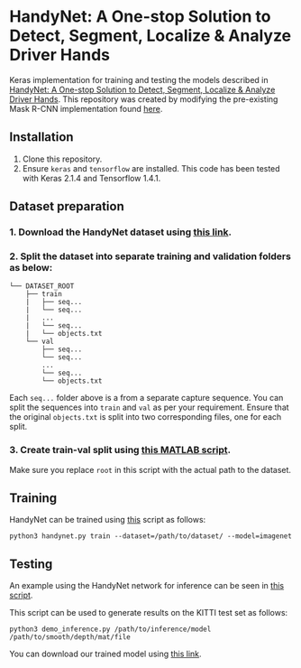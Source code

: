 # HandyNet: A One-stop Solution to Detect, Segment, Localize & Analyze Driver Hands

Keras implementation for training and testing the models described in [HandyNet: A One-stop Solution to Detect, Segment, Localize & Analyze Driver Hands](http://cvrr.ucsd.edu/publications/2018/handynet.pdf).
This repository was created by modifying the pre-existing Mask R-CNN implementation found [here](https://github.com/matterport/Mask_RCNN). 

## Installation
1) Clone this repository.
2) Ensure `keras` and `tensorflow` are installed. This code has been tested with Keras 2.1.4 and Tensorflow 1.4.1.

## Dataset preparation
### 1. Download the HandyNet dataset using [this link](https://drive.google.com/open?id=1wV8gmTgap24MTFxCqno4_TLiB-3YPcc-). 

### 2. Split the dataset into separate training and validation folders as below:
```plain
└── DATASET_ROOT
    ├── train
    |   ├── seq...
    |   └── seq...
    |   ...
    |   └── seq...
    |   └── objects.txt
    └── val
        ├── seq...
        └── seq...
        ...
        └── seq...
        └── objects.txt
```
Each `seq...` folder above is a from a separate capture sequence. You can split the sequences into `train` and `val` as per your requirement.
Ensure that the original `objects.txt` is split into two corresponding files, one for each split. 

### 3. Create train-val split using [this MATLAB script](https://github.com/arangesh/HandyNet/blob/master/prepare_data.m).
Make sure you replace `root` in this script with the actual path to the dataset.

## Training
HandyNet can be trained using [this](https://github.com/arangesh/HandyNet/blob/master/scripts/handynet.py) script as follows:

```shell
python3 handynet.py train --dataset=/path/to/dataset/ --model=imagenet
```

## Testing
An example using the HandyNet network for inference can be seen in [this script](https://github.com/arangesh/HandyNet/blob/master/scripts/demo_inference.py).

This script can be used to generate results on the KITTI test set as follows:
```shell
python3 demo_inference.py /path/to/inference/model /path/to/smooth/depth/mat/file
```
You can download our trained model using [this link](https://drive.google.com/open?id=1VU7F4r8Wwi2gDnym41WtyGm9MbkNNnSY).
